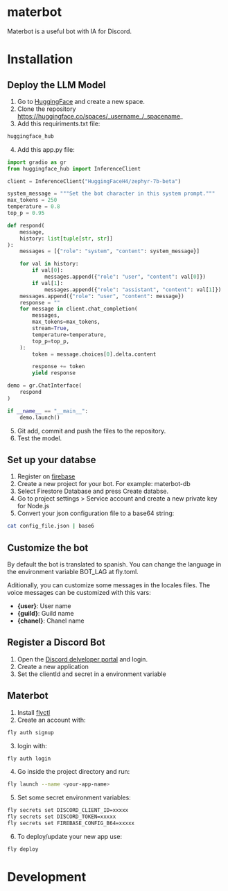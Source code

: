 # materbot

Materbot is a useful bot with IA for Discord.

# Installation
## Deploy the LLM Model

1) Go to [HuggingFace](https://huggingface.co/) and create a new space.
2) Clone the repository https://huggingface.co/spaces/_username_/_spacename_ 
3) Add this requiriments.txt file:
```txt
huggingface_hub
```
4) Add this app.py file:
```python
import gradio as gr
from huggingface_hub import InferenceClient

client = InferenceClient("HuggingFaceH4/zephyr-7b-beta")

system_message = """Set the bot character in this system prompt."""
max_tokens = 250
temperature = 0.8
top_p = 0.95

def respond(
    message,
    history: list[tuple[str, str]]
):
    messages = [{"role": "system", "content": system_message}]

    for val in history:
        if val[0]:
            messages.append({"role": "user", "content": val[0]})
        if val[1]:
            messages.append({"role": "assistant", "content": val[1]})
    messages.append({"role": "user", "content": message})
    response = ""
    for message in client.chat_completion(
        messages,
        max_tokens=max_tokens,
        stream=True,
        temperature=temperature,
        top_p=top_p,
    ):
        token = message.choices[0].delta.content

        response += token
        yield response

demo = gr.ChatInterface(
    respond
)

if __name__ == "__main__":
    demo.launch()
```
5) Git add, commit and push the files to the repository.
6) Test the model.

## Set up your databse
1) Register on [firebase](https://console.firebase.google.com/project/_/database?hl=es)
2) Create a new project for your bot. For example: materbot-db
3) Select Firestore Database and press Create databse.
4) Go to project settings > Service account and create a new private key for Node.js
5) Convert your json configuration file to a base64 string:
```bash
cat config_file.json | base6
```

## Customize the bot
By default the bot is translated to spanish. You can change the language in the environment variable BOT_LAG at fly.toml.

Aditionally, you can customize some messages in the locales files. The voice messages can be customized with this vars:
- **{user}**: User name
- **{guild}**: Guild name
- **{chanel}**: Chanel name

## Register a Discord Bot
1) Open the [Discord delveloper portal](https://discord.com/developers/applications) and login.
2) Create a new application
3) Set the clientId and secret in a environment variable

## Materbot
1) Install [flyctl](https://fly.io/docs/flyctl/install/)
2) Create an account with:
```bash
fly auth signup
```
3) login with:
```bash
fly auth login
```
4) Go inside the project directory and run:
```bash
fly launch --name <your-app-name>
```
5) Set some secret environment variables:
```bash
fly secrets set DISCORD_CLIENT_ID=xxxxx
fly secrets set DISCORD_TOKEN=xxxxx
fly secrets set FIREBASE_CONFIG_B64=xxxxx
```
6) To deploy/update your new app use:
```bash
fly deploy
```

# Development

